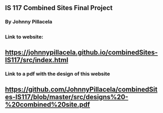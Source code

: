## IS 117 Combined Sites Final Project
### By Johnny Pillacela
## 
### Link to website:
## https://johnnypillacela.github.io/combinedSites-IS117/src/index.html
### Link to a pdf with the design of this website
## https://github.com/JohnnyPillacela/combinedSites-IS117/blob/master/src/designs%20-%20combined%20site.pdf